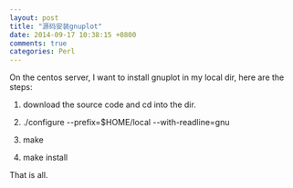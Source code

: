 ```yaml
---
layout: post
title: "源码安装gnuplot"
date: 2014-09-17 10:38:15 +0800
comments: true
categories: Perl
---
```

On the centos server, I want to install gnuplot in my local dir, here are the steps:  

1. download the source code and cd into the dir.

2. ./configure --prefix=$HOME/local --with-readline=gnu

3. make

4. make install

That is all. 